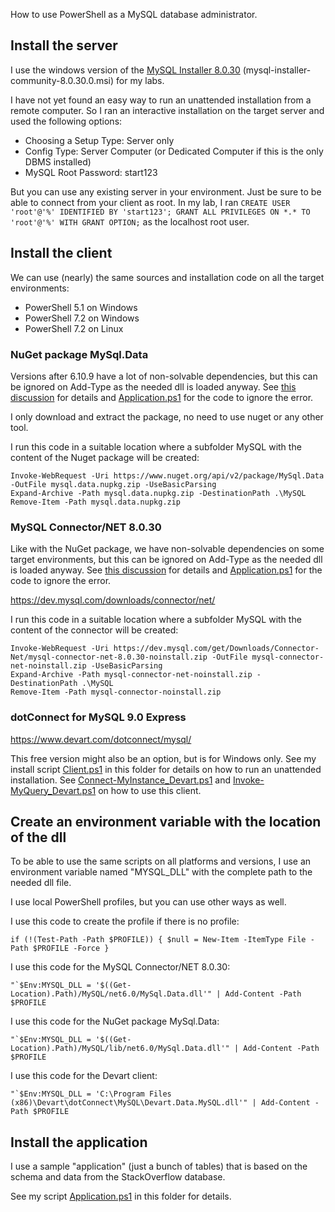 How to use PowerShell as a MySQL database administrator.

## Install the server

I use the windows version of the [MySQL Installer 8.0.30](https://dev.mysql.com/downloads/installer/) (mysql-installer-community-8.0.30.0.msi) for my labs.

I have not yet found an easy way to run an unattended installation from a remote computer. So I ran an interactive installation on the target server and used the following options:
* Choosing a Setup Type: Server only
* Config Type: Server Computer (or Dedicated Computer if this is the only DBMS installed)
* MySQL Root Password: start123

But you can use any existing server in your environment. Just be sure to be able to connect from your client as root. In my lab, I ran `CREATE USER 'root'@'%' IDENTIFIED BY 'start123'; GRANT ALL PRIVILEGES ON *.* TO 'root'@'%' WITH GRANT OPTION;` as the localhost root user.


## Install the client

We can use (nearly) the same sources and installation code on all the target environments:
* PowerShell 5.1 on Windows
* PowerShell 7.2 on Windows
* PowerShell 7.2 on Linux


### NuGet package MySql.Data

Versions after 6.10.9 have a lot of non-solvable dependencies, but this can be ignored on Add-Type as the needed dll is loaded anyway. See [this discussion](https://community.oracle.com/tech/developers/discussion/4502297) for details and [Application.ps1](Application.ps1) for the code to ignore the error.

I only download and extract the package, no need to use nuget or any other tool.

I run this code in a suitable location where a subfolder MySQL with the content of the Nuget package will be created:

```
Invoke-WebRequest -Uri https://www.nuget.org/api/v2/package/MySql.Data -OutFile mysql.data.nupkg.zip -UseBasicParsing
Expand-Archive -Path mysql.data.nupkg.zip -DestinationPath .\MySQL
Remove-Item -Path mysql.data.nupkg.zip
```


### MySQL Connector/NET 8.0.30

Like with the NuGet package, we have non-solvable dependencies on some target environments, but this can be ignored on Add-Type as the needed dll is loaded anyway. See [this discussion](https://community.oracle.com/tech/developers/discussion/4502297) for details and [Application.ps1](Application.ps1) for the code to ignore the error.

https://dev.mysql.com/downloads/connector/net/

I run this code in a suitable location where a subfolder MySQL with the content of the connector will be created:

```
Invoke-WebRequest -Uri https://dev.mysql.com/get/Downloads/Connector-Net/mysql-connector-net-8.0.30-noinstall.zip -OutFile mysql-connector-net-noinstall.zip -UseBasicParsing
Expand-Archive -Path mysql-connector-net-noinstall.zip -DestinationPath .\MySQL
Remove-Item -Path mysql-connector-noinstall.zip
```


### dotConnect for MySQL 9.0 Express

https://www.devart.com/dotconnect/mysql/

This free version might also be an option, but is for Windows only. See my install script [Client.ps1](Client.ps1) in this folder for details on how to run an unattended installation.
See [Connect-MyInstance_Devart.ps1](Connect-MyInstance_Devart.ps1) and [Invoke-MyQuery_Devart.ps1](Invoke-MyQuery_Devart.ps1) on how to use this client.


## Create an environment variable with the location of the dll

To be able to use the same scripts on all platforms and versions, I use an environment variable named "MYSQL_DLL" with the complete path to the needed dll file.

I use local PowerShell profiles, but you can use other ways as well.

I use this code to create the profile if there is no profile:
```
if (!(Test-Path -Path $PROFILE)) { $null = New-Item -ItemType File -Path $PROFILE -Force }
```

I use this code for the MySQL Connector/NET 8.0.30:
```
"`$Env:MYSQL_DLL = '$((Get-Location).Path)/MySQL/net6.0/MySql.Data.dll'" | Add-Content -Path $PROFILE
```

I use this code for the NuGet package MySql.Data:
```
"`$Env:MYSQL_DLL = '$((Get-Location).Path)/MySQL/lib/net6.0/MySql.Data.dll'" | Add-Content -Path $PROFILE
```

I use this code for the Devart client:
```
"`$Env:MYSQL_DLL = 'C:\Program Files (x86)\Devart\dotConnect\MySQL\Devart.Data.MySQL.dll'" | Add-Content -Path $PROFILE
```


## Install the application

I use a sample "application" (just a bunch of tables) that is based on the schema and data from the StackOverflow database.

See my script [Application.ps1](Application.ps1) in this folder for details.
